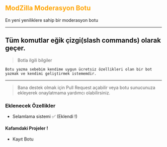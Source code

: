 ## <a style="color:orange">ModZilla Moderasyon Botu</a>

En yeni yeniliklere sahip bir moderasyon botu

---
Tüm komutlar eğik çizgi(slash commands) olarak geçer.
---
> Botla ilgili bilgiler
```
Botu yazma sebebim kendime uygun ücretsiz özellikleri olan bir bot yazmak ve kendimi geliştirmek istememdir.
```
---
> Bana destek olmak için Pull Request açabilir veya botu sunucunuza ekleyerek onaylatmama yardımcı olabilirsiniz.
### Eklenecek Özellikler
- Selamlama sistemi ✅ (Eklendi !)

#### Kafamdaki Projeler !
- Kayıt Botu
